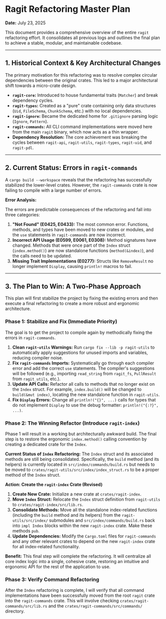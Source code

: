 # Ragit Refactoring Master Plan

**Date:** July 23, 2025

This document provides a comprehensive overview of the entire `ragit` refactoring effort. It consolidates all previous logs and outlines the final plan to achieve a stable, modular, and maintainable codebase.

---

## 1. Historical Context & Key Architectural Changes

The primary motivation for this refactoring was to resolve complex circular dependencies between the original crates. This led to a major architectural shift towards a micro-crate design.

*   **`ragit-core`:** Introduced to house fundamental traits (`Matcher`) and break dependency cycles.
*   **`ragit-types`:** Created as a "pure" crate containing only data structures (`Uid`, `FileSchema`, `ChunkSchema`, etc.) with no local dependencies.
*   **`ragit-ignore`:** Became the dedicated home for `.gitignore` parsing logic (`Ignore`, `Pattern`).
*   **`ragit-commands`:** All CLI command implementations were moved here from the main `ragit` binary, which now acts as a thin wrapper.
*   **Dependency Resolution:** The core achievement was breaking the cycles between `ragit-api`, `ragit-utils`, `ragit-types`, `ragit-uid`, and `ragit-pdl`.

---

## 2. Current Status: Errors in `ragit-commands`

A `cargo build --workspace` reveals that the refactoring has successfully stabilized the lower-level crates. However, the `ragit-commands` crate is now failing to compile with a large number of errors.

**Error Analysis:**

The errors are predictable consequences of the refactoring and fall into three categories:
1.  **"Not Found" (E0425, E0433):** The most common error. Functions, methods, and types have been moved to new crates or modules, and the `use` statements in `ragit-commands` are now incorrect.
2.  **Incorrect API Usage (E0599, E0061, E0308):** Method signatures have changed. Methods that were once part of the `Index` struct (`index.method()`) are now standalone functions (`method(&index)`), and the calls need to be updated.
3.  **Missing Trait Implementations (E0277):** Structs like `RemoveResult` no longer implement `Display`, causing `println!` macros to fail.

---

## 3. The Plan to Win: A Two-Phase Approach

This plan will first stabilize the project by fixing the existing errors and then execute a final refactoring to create a more robust and ergonomic architecture.

### **Phase 1: Stabilize and Fix (Immediate Priority)**

The goal is to get the project to compile again by methodically fixing the errors in `ragit-commands`.

1.  **Clean `ragit-utils` Warnings:** Run `cargo fix --lib -p ragit-utils` to automatically apply suggestions for unused imports and variables, reducing compiler noise.
2.  **Fix `ragit-commands` Imports:** Systematically go through each compiler error and add the correct `use` statements. The compiler's suggestions will be followed (e.g., importing `read_string` from `ragit_fs`, `PullResult` from `ragit_utils`, etc.).
3.  **Update API Calls:** Refactor all calls to methods that no longer exist on the `Index` struct. For example, `index.build()` will be changed to `build(&mut index)`, locating the new standalone function in `ragit-utils`.
4.  **Fix `Display` Errors:** Change all `println!("{}", ...)` calls for types that do not implement `Display` to use the debug formatter: `println!("{:?}", ...)`.

### **Phase 2: The Winning Refactor (Introduce `ragit-index`)**

Phase 1 will result in a working but architecturally awkward build. The final step is to restore the ergonomic `index.method()` calling convention by creating a dedicated crate for the `Index`.

**Current Status of `Index` Refactoring:** The `Index` struct and its associated methods are still being consolidated. Specifically, the `build` method (and its helpers) is currently located in `src/index/commands/build.rs` but needs to be moved to `crates/ragit-utils/src/index/index_struct.rs` to be a proper method of the `Index` struct.

**Action: Create the `ragit-index` Crate (Revised)**

1.  **Create New Crate:** Initialize a new crate at `crates/ragit-index`.
2.  **Move `Index` Struct:** Relocate the `Index` struct definition from `ragit-utils` to `crates/ragit-index/src/lib.rs`.
3.  **Consolidate Methods:** Move all the standalone index-related functions (including the `build` method and its helpers) from the `ragit-utils/src/index/` submodules and `src/index/commands/build.rs` back into `impl Index` blocks within the new `ragit-index` crate. Make these methods `pub`.
4.  **Update Dependencies:** Modify the `Cargo.toml` files for `ragit-commands` and any other relevant crates to depend on the new `ragit-index` crate for all index-related functionality.

**Benefit:** This final step will complete the refactoring. It will centralize all core index logic into a single, cohesive crate, restoring an intuitive and ergonomic API for the rest of the application to use.

### **Phase 3: Verify Command Refactoring**

After the `Index` refactoring is complete, I will verify that all command implementations have been successfully moved from the root `ragit` crate into the `ragit-commands` crate. This will involve checking `crates/ragit-commands/src/lib.rs` and the `crates/ragit-commands/src/commands/` directory.
